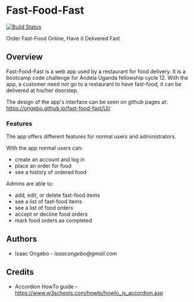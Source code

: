 # Fast-Food-Fast

[![Build Status](https://travis-ci.org/ongebo/fff-frontend.svg?branch=develop)](https://travis-ci.org/ongebo/fff-frontend)

Order Fast-Food Online, Have it Delivered Fast

## Overview

Fast-Food-Fast is a web app used by a restaurant for food delivery. It is a bootcamp code challenge for Andela Uganda fellowship cycle 12. With the app, a customer need not go to a restaurant to have fast-food, it can be delivered at his/her doorstep.

The design of the app's interface can be seen on github pages at:
https://ongebo.github.io/fast-food-fast/UI/

### Features

The app offers different features for normal users and administrators.

With the app normal users can:

- create an account and log in
- place an order for food
- see a history of ordered food

Admins are able to:

- add, edit, or delete fast-food items
- see a list of fast-food items
- see a list of food orders
- accept or decline food orders
- mark food orders as completed

## Authors

- Isaac Ongebo - _isaacongebo@gmail.com_

## Credits

- Accordion HowTo guide - https://www.w3schools.com/howto/howto_js_accordion.asp
